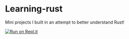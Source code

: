 # Learning-rust

Mini projects I built in an attempt to better understand Rust!

[![Run on Repl.it](https://replit.com/badge/github/Shopiley/Learning-rust)](https://replit.com/new/github/Shopiley/Learning-rust)
